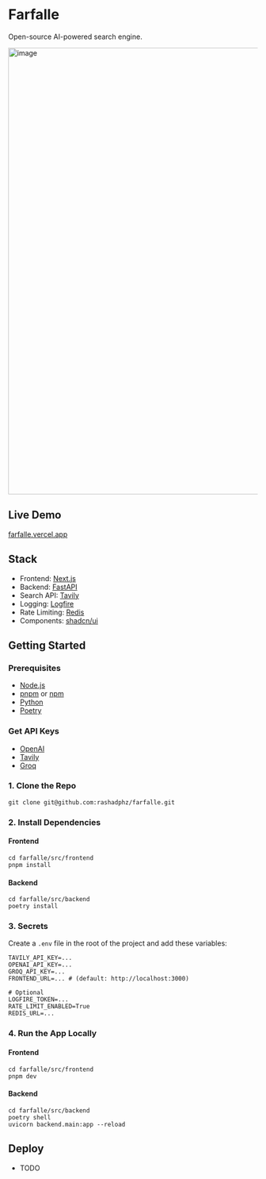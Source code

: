 # Farfalle

Open-source AI-powered search engine.

<img width="900" alt="image" src="https://github.com/rashadphz/farfalle/assets/20783686/254d77a6-9e5f-4a95-a50a-d8c66d62cf66">

## Live Demo

[farfalle.vercel.app](https://farfalle.vercel.app/)

## Stack

- Frontend: [Next.js](https://nextjs.org/)
- Backend: [FastAPI](fastapi.tiangolo.com/)
- Search API: [Tavily](https://tavily.com/)
- Logging: [Logfire](https://pydantic.dev/logfire)
- Rate Limiting: [Redis](https://redis.io/)
- Components: [shadcn/ui](https://ui.shadcn.com/)

## Getting Started
### Prerequisites
- [Node.js](https://nodejs.org/en/download/)
- [pnpm](https://pnpm.io/installation) or [npm](https://www.npmjs.com/get-npm)
- [Python](https://www.python.org/downloads/)
- [Poetry](https://python-poetry.org/docs/#installing-with-the-official-installer)

### Get API Keys
- [OpenAI](https://platform.openai.com/api-keys)
- [Tavily](https://app.tavily.com/home)
- [Groq](https://console.groq.com/keys)



### 1. Clone the Repo
```
git clone git@github.com:rashadphz/farfalle.git
```
### 2. Install Dependencies

#### Frontend
```
cd farfalle/src/frontend
pnpm install
```

#### Backend
```
cd farfalle/src/backend
poetry install
```

### 3. Secrets
Create a `.env` file in the root of the project and add these variables:
```
TAVILY_API_KEY=...
OPENAI_API_KEY=...
GROQ_API_KEY=...
FRONTEND_URL=... # (default: http://localhost:3000)

# Optional
LOGFIRE_TOKEN=...
RATE_LIMIT_ENABLED=True
REDIS_URL=...
```

### 4. Run the App Locally

#### Frontend
```
cd farfalle/src/frontend
pnpm dev
```

#### Backend
```
cd farfalle/src/backend
poetry shell
uvicorn backend.main:app --reload
```

## Deploy
- TODO
